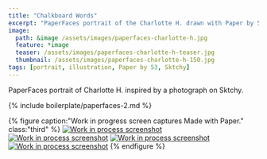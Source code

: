 ```yaml
---
title: "Chalkboard Words"
excerpt: "PaperFaces portrait of the Charlotte H. drawn with Paper by 53 on an iPad."
image: 
  path: &image /assets/images/paperfaces-charlotte-h.jpg 
  feature: *image
  teaser: /assets/images/paperfaces-charlotte-h-teaser.jpg
  thumbnail: /assets/images/paperfaces-charlotte-h-150.jpg
tags: [portrait, illustration, Paper by 53, Sktchy]
---
```


PaperFaces portrait of Charlotte H. inspired by a photograph on Sktchy.

{% include boilerplate/paperfaces-2.md %}

{% figure caption:"Work in progress screen captures Made with Paper." class:"third" %}
[![Work in process screenshot](/assets/images/paperfaces-charlotte-h-process-1-600.jpg)](/assets/images/paperfaces-charlotte-h-process-1-lg.jpg) [![Work in process screenshot](/assets/images/paperfaces-charlotte-h-process-2-600.jpg)](/assets/images/paperfaces-charlotte-h-process-2-lg.jpg) [![Work in process screenshot](/assets/images/paperfaces-charlotte-h-process-3-600.jpg)](/assets/images/paperfaces-charlotte-h-process-3-lg.jpg) [![Work in process screenshot](/assets/images/paperfaces-charlotte-h-process-4-600.jpg)](/assets/images/paperfaces-charlotte-h-process-4-lg.jpg)
{% endfigure %}
